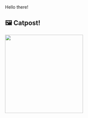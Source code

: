 Hello there!



## 🖼️ Catpost!

<sub>
    <img src="https://cdn2.thecatapi.com/images/ag0.png" height="256">
</sub>

